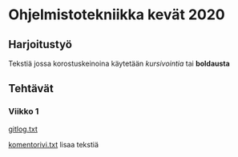 # Ohjelmistotekniikka kevät 2020

## Harjoitustyö

Tekstiä jossa korostuskeinoina käytetään _kursivointia_ tai __boldausta__

## Tehtävät
### Viikko 1

[gitlog.txt](https://github.com/larikkai/ot-harjoitustyo/blob/master/laskarit/viikko1/gitlog.txt)

[komentorivi.txt](https://github.com/larikkai/ot-harjoitustyo/blob/master/laskarit/viikko1/komentorivi.txt)
lisaa tekstiä
